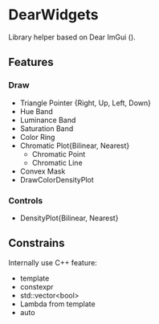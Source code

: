 # DearWidgets
Library helper based on Dear ImGui ().

## Features
### Draw
* Triangle Pointer {Right, Up, Left, Down}
* Hue Band
* Luminance Band
* Saturation Band
* Color Ring
* Chromatic Plot{Bilinear, Nearest}
    * Chromatic Point
    * Chromatic Line
* Convex Mask
* DrawColorDensityPlot
### Controls
* DensityPlot{Bilinear, Nearest}

## Constrains
Internally use C++ feature:
* template
* constexpr
* std::vector&lt;bool&gt;
* Lambda from template
* auto
